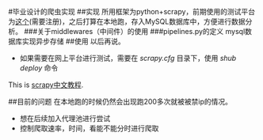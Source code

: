 #毕业设计的爬虫实现
##实现
所用框架为python+scrapy，前期使用的测试平台为[这个](https://dash.scrapinghub.com/)(需要注册)，之后打算在本地跑，存入MySQL数据库中，方便进行数据分析。
###关于middlewares（中间件）的使用
###pipelines.py的定义
mysql数据库实现异步存储
##使用
以后再说。

* 如果需要在网上平台进行测试，需要在 *scrapy.cfg* 目录下，使用 *shub deploy* 命令


This is [scrapy中文教程](http://scrapy-chs.readthedocs.org/zh_CN/latest/intro/tutorial.html).

##目前的问题
在本地跑的时候仍然会出现跑200多次就被被禁ip的情况。

- 想在后续加入代理池进行尝试
- 控制爬取速率，时间，看能不能分时进行爬取